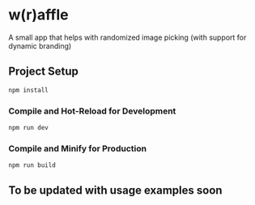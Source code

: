 # w(r)affle

A small app that helps with randomized image picking (with support for dynamic branding)

## Project Setup

```sh
npm install
```

### Compile and Hot-Reload for Development

```sh
npm run dev
```

### Compile and Minify for Production

```sh
npm run build
```

## To be updated with usage examples soon
